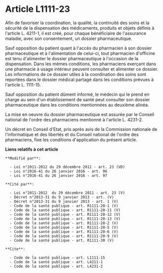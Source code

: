 # Article L1111-23

Afin de favoriser la coordination, la qualité, la continuité des soins et la sécurité de la dispensation des médicaments,
produits et objets définis à l'article L. 4211-1, il est créé, pour chaque bénéficiaire de l'assurance maladie, avec son
consentement, un dossier pharmaceutique. 

Sauf opposition du patient quant à l'accès du pharmacien à son dossier pharmaceutique et à l'alimentation de celui-ci, tout
pharmacien d'officine est tenu d'alimenter le dossier pharmaceutique à l'occasion de la dispensation. Dans les mêmes
conditions, les pharmaciens exerçant dans une pharmacie à usage intérieur peuvent consulter et alimenter ce dossier. Les
informations de ce dossier utiles à la coordination des soins sont reportées dans le dossier médical partagé dans les
conditions prévues à l'article L. 1111-15. 

Sauf opposition du patient dûment informé, le médecin qui le prend en charge au sein d'un établissement de santé peut
consulter son dossier pharmaceutique dans les conditions mentionnées au deuxième alinéa.

La mise en oeuvre du dossier pharmaceutique est assurée par le Conseil national de l'ordre des pharmaciens mentionné à
l'article L. 4231-2. 

Un décret en Conseil d'Etat, pris après avis de la Commission nationale de l'informatique et des libertés et du Conseil
national de l'ordre des pharmaciens, fixe les conditions d'application du présent article.

**Liens relatifs à cet article**

	**Modifié par**:

	  - Loi n°2011-2012 du 29 décembre 2011 - art. 23 (VD)
	  - Loi n°2016-41 du 26 janvier 2016 - art. 96
	  - Loi n°2016-41 du 26 janvier 2016 - art. 97

	**Cité par**:

	  - Loi n°2011-2012  du 29 décembre 2011 - art. 23 (V)
	  - Décret n°2013-31 du 9 janvier 2013 - art. (V)
	  - Décret n°2013-31 du 9 janvier 2013 - art. 1 (V)
	  - Code de la santé publique - art. R1111-20-1 (V)
	  - Code de la santé publique - art. R1111-20-11 (V)
	  - Code de la santé publique - art. R1111-20-12 (V)
	  - Code de la santé publique - art. R1111-20-13 (V)
	  - Code de la santé publique - art. R1111-20-2 (V)
	  - Code de la santé publique - art. R1111-20-5 (V)
	  - Code de la santé publique - art. R1111-20-6 (V)
	  - Code de la santé publique - art. R1111-20-9 (V)
	  - Code de la santé publique - art. R1111-30 (V)

	**Cite**:

	  - Code de la santé publique - art. L1111-15
	  - Code de la santé publique - art. L4211-1
	  - Code de la santé publique - art. L4231-2
